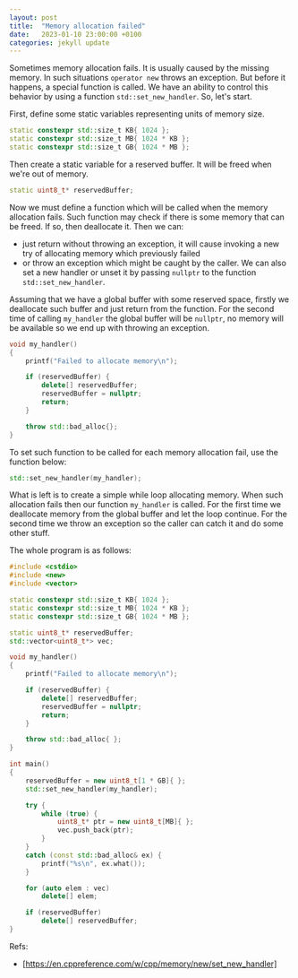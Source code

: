 ```yaml
---
layout: post
title:  "Memory allocation failed"
date:   2023-01-10 23:00:00 +0100
categories: jekyll update
---
```


Sometimes memory allocation fails. It is usually caused by the missing memory. In such situations `operator new` throws an exception. But before it happens, a special function is called. We have an ability to control this behavior by using a function `std::set_new_handler`. So, let's start.

First, define some static variables representing units of memory size.
```cpp
static constexpr std::size_t KB{ 1024 };
static constexpr std::size_t MB{ 1024 * KB };
static constexpr std::size_t GB{ 1024 * MB };
```

Then create a static variable for a reserved buffer. It will be freed when we're out of memory.
```cpp
static uint8_t* reservedBuffer;
```

Now we must define a function which will be called when the memory allocation fails. Such function may check if there is some memory that can be freed. If so, then deallocate it. Then we can:
- just return without throwing an exception, it will cause invoking a new try of allocating memory which previously failed
- or throw an exception which might be caught by the caller.
We can also set a new handler or unset it by passing `nullptr` to the function `std::set_new_handler`.

Assuming that we have a global buffer with some reserved space, firstly we deallocate such buffer and just return from the function. For the second time of calling `my_handler` the global buffer will be `nullptr`, no memory will be available so we end up with throwing an exception.

```cpp
void my_handler()
{
    printf("Failed to allocate memory\n");

    if (reservedBuffer) {
        delete[] reservedBuffer;
        reservedBuffer = nullptr;
        return;
    }

    throw std::bad_alloc{};
}
```

To set such function to be called for each memory allocation fail, use the function below:
```cpp
std::set_new_handler(my_handler);
```

What is left is to create a simple while loop allocating memory. When such allocation fails then our function `my_handler` is called. For the first time we deallocate memory from the global buffer and let the loop continue. For the second time we throw an exception so the caller can catch it and do some other stuff.

The whole program is as follows:
```cpp
#include <cstdio>
#include <new>
#include <vector>

static constexpr std::size_t KB{ 1024 };
static constexpr std::size_t MB{ 1024 * KB };
static constexpr std::size_t GB{ 1024 * MB };

static uint8_t* reservedBuffer;
std::vector<uint8_t*> vec;

void my_handler()
{
    printf("Failed to allocate memory\n");

    if (reservedBuffer) {
        delete[] reservedBuffer;
        reservedBuffer = nullptr;
        return;
    }

    throw std::bad_alloc{ };
}

int main()
{
    reservedBuffer = new uint8_t[1 * GB]{ };
    std::set_new_handler(my_handler);

    try {
        while (true) {
            uint8_t* ptr = new uint8_t[MB]{ };
            vec.push_back(ptr);
        }
    }
    catch (const std::bad_alloc& ex) {
        printf("%s\n", ex.what());
    }

    for (auto elem : vec)
        delete[] elem;

    if (reservedBuffer)
        delete[] reservedBuffer;
}
```

Refs:
- [https://en.cppreference.com/w/cpp/memory/new/set_new_handler]

[https://en.cppreference.com/w/cpp/memory/new/set_new_handler]: https://en.cppreference.com/w/cpp/memory/new/set_new_handler
